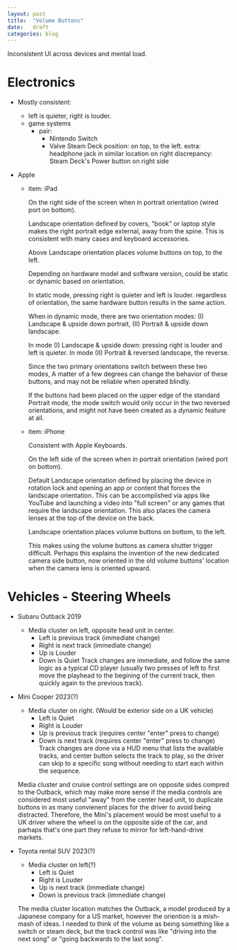 ```yaml
---
layout: post
title:  "Volume Buttons"
date:   draft
categories: blog
---
```


Inconsistent UI across devices and mental load.

# Electronics

- Mostly consistent:
  - left is quieter, right is louder.
  - game systems
    - pair:
      - Nintendo Switch
      - Valve Steam Deck
      position: on top, to the left.
      extra: headphone jack in similar location on right
      discrepancy: Steam Deck's Power button on right side

- Apple
  - item: iPad
    
    On the right side of the screen when in portrait orientation (wired port on bottom).
    
    Landscape orientation defined by covers, "book" or laptop style makes the right portrait edge external, away from the spine. This is consistent with many cases and keyboard accessories.
    
    Above Landscape orientation places volume buttons on top, to the left.
    
    Depending on hardware model and software version, could be static or dynamic based on orientation.
    
    In static mode, pressing right is quieter and left is louder. regardless of orientation, the same hardware button results in the same action.
    
    When in dynamic mode, there are two orientation modes: (I) Landscape & upside down portrait, (II) Portrait & upside down landscape.
    
    In mode (I) Landscape & upside down: pressing right is louder and left is quieter. In mode (II) Portrait & reversed landscape, the reverse.
    
    Since the two primary orientations switch between these two modes, A matter of a few degrees can change the behavior of these buttons, and may not be reliable when operated blindly.
    
    If the buttons had been placed on the upper edge of the standard Portrait mode, the mode switch would only occur in the two reversed orientations, and might not have been created as a dynamic feature at all.
    
  - item: iPhone
    
    Consistent with Apple Keyboards.
  
    On the left side of the screen when in portrait orientation (wired port on bottom).
    
    Default Landscape orientation defined by placing the device in rotation lock and opening an app or content that forces the landscape orientation. This can be accomplished via apps like YouTube and launching a video into "full screen" or any games that require the landscape orientation. This also places the camera lenses at the top of the device on the back.
    
    Landscape orientation places volume buttons on bottom, to the left. 
    
    This makes using the volume buttons as camera shutter trigger difficult. Perhaps this explains the invention of the new dedicated camera side button, now oriented in the old volume buttons' location when the camera lens is oriented upward.
    
    

# Vehicles - Steering Wheels

- Subaru Outback 2019
  - Media cluster on left, opposite head unit in center.
    - Left is previous track (immediate change)
    - Right is next track (immediate change)
    - Up is Louder
    - Down is Quiet
  Track changes are immediate, and follow the same logic as a typical CD player (usually two presses of left to first move the playhead to the begining of the current track, then quickly again to the previous track).

- Mini Cooper 2023(?)
  - Media cluster on right. (Would be exterior side on a UK vehicle)
    - Left is Quiet
    - Right is Louder
    - Up is previous track (requires center "enter" press to change)
    - Down is next track (requires center "enter" press to change)
  Track changes are done via a HUD menu that lists the available tracks, and center button selects the track to play, so the driver can skip to a specific song without needing to start each within the sequence.

  Media cluster and cruise control settings are on opposite sides compred to the Outback, which may make more sense if the media controls are considered most useful "away" from the center head unit, to duplicate buttons in as many convienent places for the driver to avoid being distracted. Therefore, the Mini's placement would be most useful to a UK driver where the wheel is on the opposite side of the car, and parhaps that's one part they refuse to mirror for left-hand-drive markets.
  
- Toyota rental SUV 2023(?)
  - Media cluster on left(?)
    - Left is Quiet
    - Right is Louder
    - Up is next track (immediate change)
    - Down is previous track (immediate change)
  
  The media cluster location matches the Outback, a model produced by a Japanese company for a US market, however the oriention is a mish-mash of ideas. I needed to think of the volume as being something like a switch or steam deck, but the track control was like "driving into the next song" or "going backwards to the last song".




